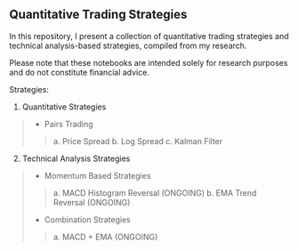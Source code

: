 ## **Quantitative Trading Strategies**

In this repository, I present a collection of quantitative trading strategies and technical analysis-based strategies, compiled from my research.

Please note that these notebooks are intended solely for research purposes and do not constitute financial advice.

Strategies:
1. Quantitative Strategies
> - Pairs Trading
>> a. Price Spread
>> b. Log Spread
>> c. Kalman Filter

2. Technical Analysis Strategies
> - Momentum Based Strategies
>> a. MACD Histogram Reversal (ONGOING)
>> b. EMA Trend Reversal (ONGOING)
> - Combination Strategies
>> a. MACD + EMA (ONGOING)